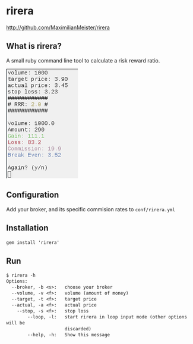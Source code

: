 # rirera

http://github.com/MaximilianMeister/rirera

## What is rirera?

A small ruby command line tool to calculate a risk reward ratio.

![screenshot](https://raw.githubusercontent.com/MaximilianMeister/dirtyhelpers/master/img/rirera.png)

## Configuration

Add your broker, and its specific commision rates to `conf/rirera.yml`

## Installation

`gem install 'rirera'`

## Run

```
$ rirera -h
Options:
  --broker, -b <s>:   choose your broker
  --volume, -v <f>:   volume (amount of money)
  --target, -t <f>:   target price
  --actual, -a <f>:   actual price
    --stop, -s <f>:   stop loss
        --loop, -l:   start rirera in loop input mode (other options will be
                      discarded)
        --help, -h:   Show this message
```
